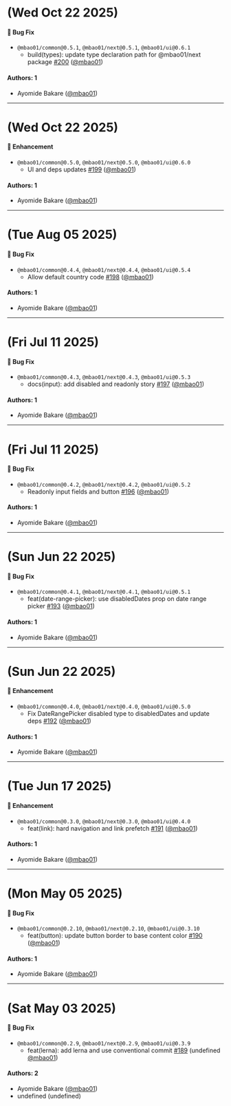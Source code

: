 # (Wed Oct 22 2025)

#### 🐛 Bug Fix

- `@mbao01/common@0.5.1`, `@mbao01/next@0.5.1`, `@mbao01/ui@0.6.1`
  - build(types): update type declaration path for @mbao01/next package [#200](https://github.com/mbao01/mbao01/pull/200) ([@mbao01](https://github.com/mbao01))

#### Authors: 1

- Ayomide Bakare ([@mbao01](https://github.com/mbao01))

---

# (Wed Oct 22 2025)

#### 🚀 Enhancement

- `@mbao01/common@0.5.0`, `@mbao01/next@0.5.0`, `@mbao01/ui@0.6.0`
  - UI and deps updates [#199](https://github.com/mbao01/mbao01/pull/199) ([@mbao01](https://github.com/mbao01))

#### Authors: 1

- Ayomide Bakare ([@mbao01](https://github.com/mbao01))

---

# (Tue Aug 05 2025)

#### 🐛 Bug Fix

- `@mbao01/common@0.4.4`, `@mbao01/next@0.4.4`, `@mbao01/ui@0.5.4`
  - Allow default country code [#198](https://github.com/mbao01/mbao01/pull/198) ([@mbao01](https://github.com/mbao01))

#### Authors: 1

- Ayomide Bakare ([@mbao01](https://github.com/mbao01))

---

# (Fri Jul 11 2025)

#### 🐛 Bug Fix

- `@mbao01/common@0.4.3`, `@mbao01/next@0.4.3`, `@mbao01/ui@0.5.3`
  - docs(input): add disabled and readonly story [#197](https://github.com/mbao01/mbao01/pull/197) ([@mbao01](https://github.com/mbao01))

#### Authors: 1

- Ayomide Bakare ([@mbao01](https://github.com/mbao01))

---

# (Fri Jul 11 2025)

#### 🐛 Bug Fix

- `@mbao01/common@0.4.2`, `@mbao01/next@0.4.2`, `@mbao01/ui@0.5.2`
  - Readonly input fields and button [#196](https://github.com/mbao01/mbao01/pull/196) ([@mbao01](https://github.com/mbao01))

#### Authors: 1

- Ayomide Bakare ([@mbao01](https://github.com/mbao01))

---

# (Sun Jun 22 2025)

#### 🐛 Bug Fix

- `@mbao01/common@0.4.1`, `@mbao01/next@0.4.1`, `@mbao01/ui@0.5.1`
  - feat(date-range-picker): use disabledDates prop on date range picker [#193](https://github.com/mbao01/mbao01/pull/193) ([@mbao01](https://github.com/mbao01))

#### Authors: 1

- Ayomide Bakare ([@mbao01](https://github.com/mbao01))

---

# (Sun Jun 22 2025)

#### 🚀 Enhancement

- `@mbao01/common@0.4.0`, `@mbao01/next@0.4.0`, `@mbao01/ui@0.5.0`
  - Fix DateRangePicker disabled type to disabledDates and update deps [#192](https://github.com/mbao01/mbao01/pull/192) ([@mbao01](https://github.com/mbao01))

#### Authors: 1

- Ayomide Bakare ([@mbao01](https://github.com/mbao01))

---

# (Tue Jun 17 2025)

#### 🚀 Enhancement

- `@mbao01/common@0.3.0`, `@mbao01/next@0.3.0`, `@mbao01/ui@0.4.0`
  - feat(link): hard navigation and link prefetch [#191](https://github.com/mbao01/mbao01/pull/191) ([@mbao01](https://github.com/mbao01))

#### Authors: 1

- Ayomide Bakare ([@mbao01](https://github.com/mbao01))

---

# (Mon May 05 2025)

#### 🐛 Bug Fix

- `@mbao01/common@0.2.10`, `@mbao01/next@0.2.10`, `@mbao01/ui@0.3.10`
  - feat(button): update button border to base content color [#190](https://github.com/mbao01/mbao01/pull/190) ([@mbao01](https://github.com/mbao01))

#### Authors: 1

- Ayomide Bakare ([@mbao01](https://github.com/mbao01))

---

# (Sat May 03 2025)

#### 🐛 Bug Fix

- `@mbao01/common@0.2.9`, `@mbao01/next@0.2.9`, `@mbao01/ui@0.3.9`
  - feat(lerna): add lerna and use conventional commit [#189](https://github.com/mbao01/mbao01/pull/189) (undefined [@mbao01](https://github.com/mbao01))

#### Authors: 2

- Ayomide Bakare ([@mbao01](https://github.com/mbao01))
- undefined (undefined)
